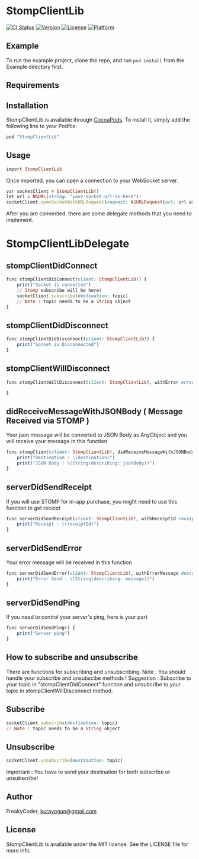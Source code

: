 # StompClientLib

[![CI Status](http://img.shields.io/travis/wrathchaos/StompClientLib.svg?style=flat)](https://travis-ci.org/wrathchaos/StompClientLib)
[![Version](https://img.shields.io/cocoapods/v/StompClientLib.svg?style=flat)](http://cocoapods.org/pods/StompClientLib)
[![License](https://img.shields.io/cocoapods/l/StompClientLib.svg?style=flat)](http://cocoapods.org/pods/StompClientLib)
[![Platform](https://img.shields.io/cocoapods/p/StompClientLib.svg?style=flat)](http://cocoapods.org/pods/StompClientLib)

## Example

To run the example project, clone the repo, and run `pod install` from the Example directory first.

## Requirements

## Installation

StompClientLib is available through [CocoaPods](http://cocoapods.org). To install
it, simply add the following line to your Podfile:

```ruby
pod "StompClientLib"
```

## Usage
```ruby
import StompClientLib
```

Once imported, you can open a connection to your WebSocket server. 

```ruby
var socketClient = StompClientLib()
let url = NSURL(string: "your-socket-url-is-here")!
socketClient.openSocketWithURLRequest(request: NSURLRequest(url: url as URL) , delegate: self)
```

After you are connected, there are some delegate methods that you need to implement.

# StompClientLibDelegate

## stompClientDidConnect
```ruby
func stompClientDidConnect(client: StompClientLib!) {
    print("Socket is connected")
    // Stomp subscribe will be here!
    socketClient.subscribe(destination: topic)
    // Note : topic needs to be a String object
}
```

## stompClientDidDisconnect
```ruby
func stompClientDidDisconnect(client: StompClientLib!) {
    print("Socket is Disconnected")
}
```

## stompClientWillDisconnect
```ruby
func stompClientWillDisconnect(client: StompClientLib!, withError error: NSError) {

}
```

## didReceiveMessageWithJSONBody  ( Message Received via STOMP )

Your json message will be converted to JSON Body as AnyObject and you will receive your message in this function
```ruby
func stompClient(client: StompClientLib!, didReceiveMessageWithJSONBody jsonBody: AnyObject?, withHeader header: [String : String]?, withDestination destination: String) {
    print("Destination : \(destination)")
    print("JSON Body : \(String(describing: jsonBody))")
}
```

## serverDidSendReceipt 

If you will use STOMP for in-app purchase, you might need to use this function to get receipt 
```ruby
func serverDidSendReceipt(client: StompClientLib!, withReceiptId receiptId: String) {
    print("Receipt : \(receiptId)")
}
```

## serverDidSendError

Your error message will be received in this function

```ruby
func serverDidSendError(client: StompClientLib!, withErrorMessage description: String, detailedErrorMessage message: String?) {
    print("Error Send : \(String(describing: message))")
}
```

## serverDidSendPing

If you need to control your server's ping, here is your part 

```ruby
func serverDidSendPing() {
    print("Server ping")
}
```


## How to subscribe and unsubscribe

There are functions for subscribing and unsubscribing. 
Note : You should handle your subscribe and unsubscibe methods ! 
Suggestion : Subscribe to your topic in "stompClientDidConnect" function and unsubcribe to your topic in stompClientWillDisconnect method. 

## Subscribe
```ruby
socketClient.subscribe(destination: topic)
// Note : topic needs to be a String object
```
## Unsubscribe

```ruby
socketClient.unsubscribe(destination: topic)
```

Important : You have to send your destination for both subscribe or unsubscribe!

## Author

FreakyCoder, kurayogun@gmail.com

## License

StompClientLib is available under the MIT license. See the LICENSE file for more info.
